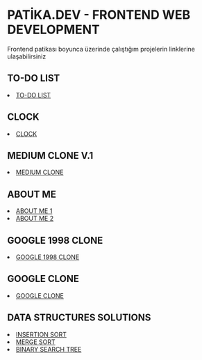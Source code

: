 # PATİKA.DEV - FRONTEND WEB DEVELOPMENT
Frontend patikası boyunca üzerinde çalıştığım projelerin linklerine ulaşabilirsiniz
<h2>TO-DO LIST </h2>
<li><a href="https://github.com/lamiademirok/patikaDev/tree/main/JS/responsive-to-do-list"> TO-DO LIST </a></li>

<h2> CLOCK </h2>
<li><a href="https://github.com/lamiademirok/patikaDev/tree/main/JS/Odev1"> CLOCK </a></li>

<h2> MEDIUM CLONE V.1 </h2>
<li><a href="https://github.com/lamiademirok/patikaDev/tree/main/mediumClone">MEDIUM CLONE </a></li>

<h2>ABOUT ME </h2>
<li><a href="https://github.com/lamiademirok/patikaDev/blob/main/HTML/Odev1/index.html"> ABOUT ME 1 </a></li>
<li><a href="https://github.com/lamiademirok/patikaDev/blob/main/HTML/Odev2/index.html"> ABOUT ME 2 </a></li>

<h2>GOOGLE 1998 CLONE </h2>
<li><a href="https://github.com/lamiademirok/patikaDev/tree/main/HTML/Odev3"> GOOGLE 1998 CLONE </a></li>

<h2>GOOGLE CLONE</h2>
<li><a href="https://github.com/lamiademirok/patikaDev/tree/main/CSS/Odev2"> GOOGLE CLONE </a></li>

<h2>DATA STRUCTURES SOLUTIONS </h2>
<li><a href="https://github.com/lamiademirok/patikaDev/blob/main/data-structures/insertionSort"> INSERTION SORT </a></li>
<li><a href="https://github.com/lamiademirok/patikaDev/blob/main/data-structures/mergeSort"> MERGE SORT </a></li>
<li><a href="https://github.com/lamiademirok/patikaDev/blob/main/data-structures/binarySearchTree"> BINARY SEARCH TREE </a></li>


